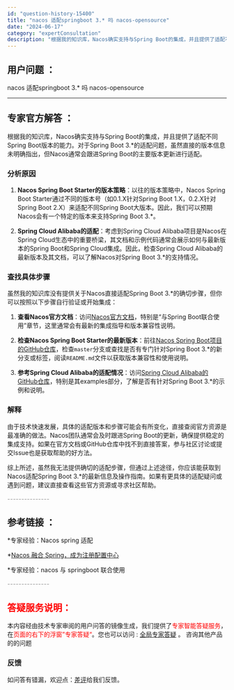 ```yaml
---
id: "question-history-15400"
title: "nacos 适配springboot 3.* 吗 nacos-opensource"
date: "2024-06-17"
category: "expertConsultation"
description: "根据我的知识库，Nacos确实支持与Spring Boot的集成，并且提供了适配不同Spring Boot版本的能力。对于Spring Boot 3.*的适配问题，虽然直接的版本信息未明确指出，但Nacos通常会跟进Spring Boot的主要版本更新进行适配。### 分析原因1. **Nacos "
---
```


## 用户问题 ： 
 nacos 适配springboot 3.* 吗 nacos-opensource 

---------------
## 专家官方解答 ：

根据我的知识库，Nacos确实支持与Spring Boot的集成，并且提供了适配不同Spring Boot版本的能力。对于Spring Boot 3.*的适配问题，虽然直接的版本信息未明确指出，但Nacos通常会跟进Spring Boot的主要版本更新进行适配。

### 分析原因
1. **Nacos Spring Boot Starter的版本策略**：以往的版本策略中，Nacos Spring Boot Starter通过不同的版本号（如0.1.X针对Spring Boot 1.X，0.2.X针对Spring Boot 2.X）来适配不同Spring Boot大版本。因此，我们可以预期Nacos会有一个特定的版本来支持Spring Boot 3.*。
   
2. **Spring Cloud Alibaba的适配**：考虑到Spring Cloud Alibaba项目是Nacos在Spring Cloud生态中的重要桥梁，其文档和示例代码通常会展示如何与最新版本的Spring Boot和Spring Cloud集成。因此，检查Spring Cloud Alibaba的最新版本及其文档，可以了解Nacos对Spring Boot 3.*的支持情况。

### 查找具体步骤
虽然我的知识库没有提供关于Nacos直接适配Spring Boot 3.*的确切步骤，但你可以按照以下步骤自行验证或开始集成：

1. **查看Nacos官方文档**：访问[Nacos官方文档](https://nacos.io/docs/latest/ecology/use-nacos-with-spring-boot/)，特别是“与Spring Boot联合使用”章节，这里通常会有最新的集成指导和版本兼容性说明。

2. **检查Nacos Spring Boot Starter的最新版本**：前往[Nacos Spring Boot项目的GitHub仓库](https://github.com/nacos-group/nacos-spring-boot-project)，检查`master`分支或查找是否有专门针对Spring Boot 3.*的新分支或标签，阅读`README.md`文件以获取版本兼容性和使用说明。

3. **参考Spring Cloud Alibaba的适配情况**：访问[Spring Cloud Alibaba的GitHub仓库](https://github.com/alibaba/spring-cloud-alibaba)，特别是其examples部分，了解是否有针对Spring Boot 3.*的示例和说明。

### 解释
由于技术快速发展，具体的适配版本和步骤可能会有所变化，直接查阅官方资源是最准确的做法。Nacos团队通常会及时跟进Spring Boot的更新，确保提供稳定的集成支持。如果在官方文档或GitHub仓库中找不到直接答案，参与社区讨论或提交Issue也是获取帮助的好方法。

综上所述，虽然我无法提供确切的适配步骤，但通过上述途径，你应该能获取到Nacos适配Spring Boot 3.*的最新信息及操作指南。如果有更具体的适配疑问或遇到问题，建议直接查看这些官方资源或寻求社区帮助。


<font color="#949494">---------------</font> 


## 参考链接 ：

*专家经验：Nacos spring 适配 
 
 *[Nacos 融合 Spring，成为注册配置中心](https://nacos.io/docs/latest/ecology/use-nacos-with-spring)
 
 *专家经验：nacos 与 springboot 联合使用 


 <font color="#949494">---------------</font> 
 


## <font color="#FF0000">答疑服务说明：</font> 

本内容经由技术专家审阅的用户问答的镜像生成，我们提供了<font color="#FF0000">专家智能答疑服务</font>，在<font color="#FF0000">页面的右下的浮窗”专家答疑“</font>。您也可以访问 : [全局专家答疑](https://opensource.alibaba.com/chatBot) 。 咨询其他产品的的问题

### 反馈
如问答有错漏，欢迎点：[差评](https://ai.nacos.io/user/feedbackByEnhancerGradePOJOID?enhancerGradePOJOId=15477)给我们反馈。
